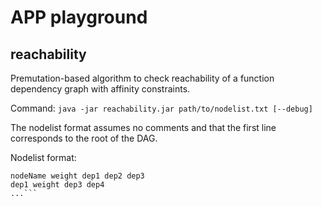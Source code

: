 # APP playground

## reachability
Premutation-based algorithm to check reachability of a function dependency graph with affinity constraints.

Command:
`java -jar reachability.jar path/to/nodelist.txt [--debug]`

The nodelist format assumes no comments and that the first line corresponds to the root of the DAG.

Nodelist format:
```
nodeName weight dep1 dep2 dep3
dep1 weight dep3 dep4 
...```
